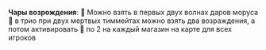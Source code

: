 **Чары возрождения**:
:small_orange_diamond: Можно взять в первых двух волнах даров моруса
:small_orange_diamond: в трио при двух мертвых тиммейтах можно взять два возраждения, а потом активировать
:small_orange_diamond: по 2 на каждый магазин на карте для всех игроков
